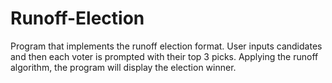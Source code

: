 # Runoff-Election
Program that implements the runoff election format. User inputs candidates and then each voter is prompted with their top 3 picks. Applying the runoff 
algorithm, the program will display the election winner.

